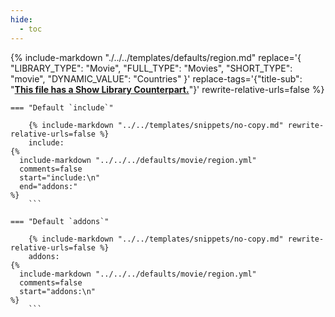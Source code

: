 ```yaml
---
hide:
  - toc
---
```

{%
    include-markdown "./../../templates/defaults/region.md"
    replace='{
        "LIBRARY_TYPE": "Movie",
        "FULL_TYPE": "Movies",
        "SHORT_TYPE": "movie",
        "DYNAMIC_VALUE": "Countries"
    }'
    replace-tags='{"title-sub": "**[This file has a Show Library Counterpart.](./../../show/region)**"}'
    rewrite-relative-urls=false
%}

    === "Default `include`"
    
        {% include-markdown "../../templates/snippets/no-copy.md" rewrite-relative-urls=false %}
        include: 
    {%    
      include-markdown "../../../defaults/movie/region.yml" 
      comments=false
      start="include:\n"
      end="addons:"
    %}
        ```

    === "Default `addons`"
    
        {% include-markdown "../../templates/snippets/no-copy.md" rewrite-relative-urls=false %}
        addons: 
    {%    
      include-markdown "../../../defaults/movie/region.yml" 
      comments=false
      start="addons:\n"
    %}
        ```
